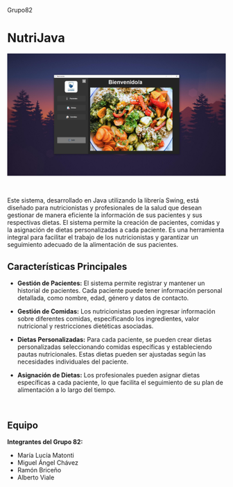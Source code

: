 Grupo82
# NutriJava

![Inicio del programa](https://github.com/MiguelAChavez/NutricionistaGrupo82/blob/29ef338bdf34b29352e99b03a78c92701c340a3c/Presentacion/Inicio%20del%20programa.png)
  
&nbsp;

Este sistema, desarrollado en Java utilizando la librería Swing, está diseñado para nutricionistas y profesionales de la salud que desean gestionar de manera eficiente la información de sus pacientes y sus respectivas dietas. El sistema permite la creación de pacientes, comidas y la asignación de dietas personalizadas a cada paciente. Es una herramienta integral para facilitar el trabajo de los nutricionistas y garantizar un seguimiento adecuado de la alimentación de sus pacientes.

## Características Principales
- **Gestión de Pacientes:** El sistema permite registrar y mantener un historial de pacientes. Cada paciente puede tener información personal detallada, como nombre, edad, género y datos de contacto.

- **Gestión de Comidas:** Los nutricionistas pueden ingresar información sobre diferentes comidas, especificando los ingredientes, valor nutricional y restricciones dietéticas asociadas.

- **Dietas Personalizadas:** Para cada paciente, se pueden crear dietas personalizadas seleccionando comidas específicas y estableciendo pautas nutricionales. Estas dietas pueden ser ajustadas según las necesidades individuales del paciente.

- **Asignación de Dietas:** Los profesionales pueden asignar dietas específicas a cada paciente, lo que facilita el seguimiento de su plan de alimentación a lo largo del tiempo.


   
&nbsp;
## Equipo
**Integrantes del Grupo 82:** 
- María Lucía Matonti
- Miguel Ángel Chávez
- Ramón Briceño
- Alberto Viale
